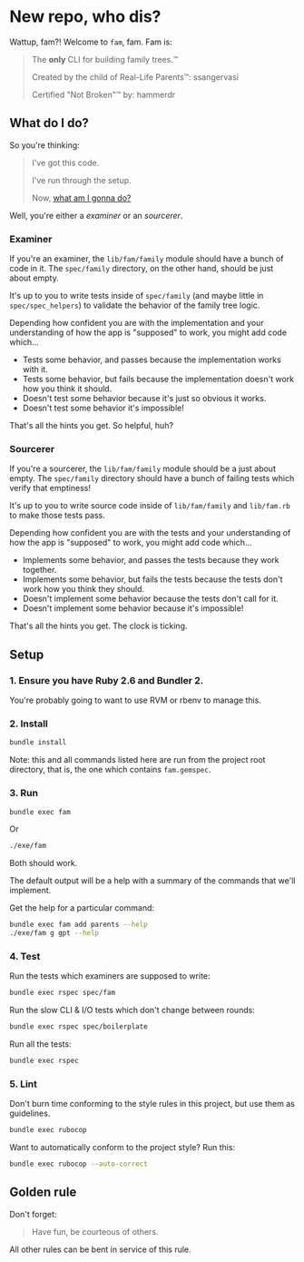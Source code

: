 # New repo, who dis?

Wattup, fam?! Welcome to `fam`, fam. Fam is:

> The **only** CLI for building family trees.™
>
> Created by the child of Real-Life Parents™: ssangervasi
>
> Certified "Not Broken"™ by: hammerdr



## What do I do?

So you're thinking:

> I've got this code.
>
> I've run through the setup.
>
> Now, [what am I gonna do?](https://youtu.be/tpD00Q4N6Jk)

Well, you're either a _examiner_ or an _sourcerer_.

### Examiner

If you're an examiner, the `lib/fam/family` module should have a bunch of code in it.
The `spec/family` directory, on the other hand, should be just about empty.

It's up to you to write tests inside of `spec/family`
(and maybe little in `spec/spec_helpers`)
to validate the behavior of the family tree logic.

Depending how confident you are with the implementation and your understanding
of how the app is "supposed" to work, you might add code which...

* Tests some behavior, and passes because the implementation works with it.
* Tests some behavior, but fails because the implementation doesn't work how you think it should.
* Doesn't test some behavior because it's just so obvious it works.
* Doesn't test some behavior it's impossible!

That's all the hints you get. So helpful, huh?

### Sourcerer

If you're a sourcerer, the `lib/fam/family` module should be a just about empty.
The `spec/family` directory should have a bunch of failing tests which verify
that emptiness!

It's up to you to write source code inside of `lib/fam/family` and `lib/fam.rb`
to make those tests pass.

Depending how confident you are with the tests and your understanding
of how the app is "supposed" to work, you might add code which...

* Implements some behavior, and passes the tests because they work together.
* Implements some behavior, but fails the tests because the tests don't work how you think they should.
* Doesn't implement some behavior because the tests don't call for it.
* Doesn't implement some behavior because it's impossible!

That's all the hints you get. The clock is ticking.

## Setup

### 1. Ensure you have Ruby 2.6 and Bundler 2.

You're probably going to want to use RVM or rbenv to manage this.

### 2. Install

```sh
bundle install
```

Note: this and all commands listed here are run from the project root directory,
that is, the one which contains `fam.gemspec`.

### 3. Run

```sh
bundle exec fam
```

Or

```sh
./exe/fam
```

Both should work.

The default output will be a help with a summary of the commands that we'll implement.

Get the help for a particular command:

```sh
bundle exec fam add parents --help
./exe/fam g gpt --help
```

### 4. Test

Run the tests which examiners are supposed to write:

```sh
bundle exec rspec spec/fam
```

Run the slow CLI & I/O tests which don't change between rounds:

```sh
bundle exec rspec spec/boilerplate
```

Run all the tests:

```sh
bundle exec rspec
```

### 5. Lint

Don't burn time conforming to the style rules in this project, but use them
as guidelines.

```sh
bundle exec rubocop
```

Want to automatically conform to the project style? Run this:

```sh
bundle exec rubocop --auto-correct
```

## Golden rule

Don't forget:

> Have fun, be courteous of others.

All other rules can be bent in service of this rule.
